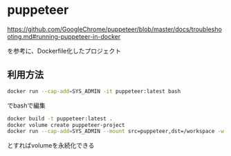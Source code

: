 # puppeteer

https://github.com/GoogleChrome/puppeteer/blob/master/docs/troubleshooting.md#running-puppeteer-in-docker

を参考に、Dockerfile化したプロジェクト

## 利用方法

```sh
docker run --cap-add=SYS_ADMIN -it puppeteer:latest bash
```

でbashで編集

```sh
docker build -t puppeteer:latest .
docker volume create puppeteer-project
docker run --cap-add=SYS_ADMIN --mount src=puppeteer,dst=/workspace -w /workspace -it puppeteer:latest bash
````
とすればvolumeを永続化できる
